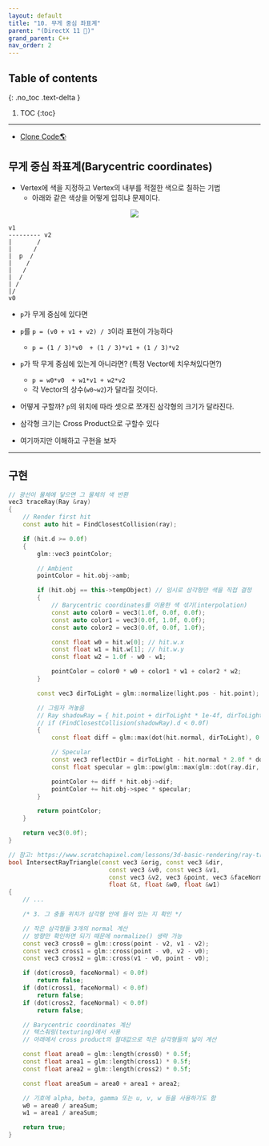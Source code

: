 ```yaml
---
layout: default
title: "10. 무게 중심 좌표계"
parent: "(DirectX 11 🎡)"
grand_parent: C++
nav_order: 2
---
```


## Table of contents
{: .no_toc .text-delta }

1. TOC
{:toc}

---

* [Clone Code🌎](https://github.com/EasyCoding-7/Dx11ExampleWithImgui/tree/14/12_barycentric_coord)

## 무게 중심 좌표계(Barycentric coordinates)

* Vertex에 색을 지정하고 Vertex의 내부를 적절한 색으로 칠하는 기법
    * 아래와 같은 색상을 어떻게 입히냐 문제이다.

<p align="center">
  <img src="https://taehyungs-programming-blog.github.io/blog/assets/images/cpp/graphics/graphics-10-1.png"/>
</p>

```
v1       
--------- v2
|       /
|      /
|  p  /
|    /
|   /
|  /
| /
|/
v0
```

* `p`가 무게 중심에 있다면
* `p`를 `p = (v0 + v1 + v2) / 3`이라 표현이 가능하다
    * `p = (1 / 3)*v0  + (1 / 3)*v1 + (1 / 3)*v2`

* `p`가 딱 무게 중심에 있는게 아니라면? (특정 Vector에 치우쳐있다면?)
    * `p = w0*v0  + w1*v1 + w2*v2`
    * 각 Vector의 상수(`w0~w2`)가 달라질 것이다.

* 어떻게 구할까? `p`의 위치에 따라 셋으로 쪼개진 삼각형의 크기가 달라진다.
* 삼각형 크기는 Cross Product으로 구할수 있다
* 여기까지만 이해하고 구현을 보자

---

## 구현

```cpp
// 광선이 물체에 닿으면 그 물체의 색 반환
vec3 traceRay(Ray &ray)
{
    // Render first hit
    const auto hit = FindClosestCollision(ray);

    if (hit.d >= 0.0f)
    {
        glm::vec3 pointColor;

        // Ambient
        pointColor = hit.obj->amb;

        if (hit.obj == this->tempObject) // 임시로 삼각형만 색을 직접 결정
        {
            // Barycentric coordinates를 이용한 색 섞기(interpolation)
            const auto color0 = vec3(1.0f, 0.0f, 0.0f);
            const auto color1 = vec3(0.0f, 1.0f, 0.0f);
            const auto color2 = vec3(0.0f, 0.0f, 1.0f);

            const float w0 = hit.w[0]; // hit.w.x
            const float w1 = hit.w[1]; // hit.w.y
            const float w2 = 1.0f - w0 - w1;

            pointColor = color0 * w0 + color1 * w1 + color2 * w2;
        }

        const vec3 dirToLight = glm::normalize(light.pos - hit.point);

        // 그림자 꺼놓음
        // Ray shadowRay = { hit.point + dirToLight * 1e-4f, dirToLight };
        // if (FindClosestCollision(shadowRay).d < 0.0f)
        {
            const float diff = glm::max(dot(hit.normal, dirToLight), 0.0f);

            // Specular
            const vec3 reflectDir = dirToLight - hit.normal * 2.0f * dot(dirToLight, hit.normal);
            const float specular = glm::pow(glm::max(glm::dot(ray.dir, reflectDir), 0.0f), hit.obj->alpha);

            pointColor += diff * hit.obj->dif;
            pointColor += hit.obj->spec * specular;
        }

        return pointColor;
    }

    return vec3(0.0f);
}
```

```cpp
// 참고: https://www.scratchapixel.com/lessons/3d-basic-rendering/ray-tracing-rendering-a-triangle/ray-triangle-intersection-geometric-solution
bool IntersectRayTriangle(const vec3 &orig, const vec3 &dir,
                            const vec3 &v0, const vec3 &v1,
                            const vec3 &v2, vec3 &point, vec3 &faceNormal,
                            float &t, float &w0, float &w1)
{
    // ...

    /* 3. 그 충돌 위치가 삼각형 안에 들어 있는 지 확인 */

    // 작은 삼각형들 3개의 normal 계산
    // 방향만 확인하면 되기 때문에 normalize() 생략 가능
    const vec3 cross0 = glm::cross(point - v2, v1 - v2);
    const vec3 cross1 = glm::cross(point - v0, v2 - v0);
    const vec3 cross2 = glm::cross(v1 - v0, point - v0);

    if (dot(cross0, faceNormal) < 0.0f)
        return false;
    if (dot(cross1, faceNormal) < 0.0f)
        return false;
    if (dot(cross2, faceNormal) < 0.0f)
        return false;

    // Barycentric coordinates 계산
    // 텍스춰링(texturing)에서 사용
    // 아래에서 cross product의 절대값으로 작은 삼각형들의 넓이 계산

    const float area0 = glm::length(cross0) * 0.5f;
    const float area1 = glm::length(cross1) * 0.5f;
    const float area2 = glm::length(cross2) * 0.5f;

    const float areaSum = area0 + area1 + area2;

    // 기호에 alpha, beta, gamma 또는 u, v, w 등을 사용하기도 함
    w0 = area0 / areaSum;
    w1 = area1 / areaSum;

    return true;
}
```
